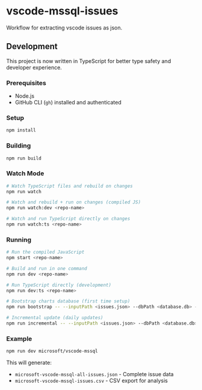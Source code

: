 # vscode-mssql-issues
Workflow for extracting vscode issues as json.

## Development

This project is now written in TypeScript for better type safety and developer experience.

### Prerequisites
- Node.js
- GitHub CLI (`gh`) installed and authenticated

### Setup
```bash
npm install
```

### Building
```bash
npm run build
```

### Watch Mode
```bash
# Watch TypeScript files and rebuild on changes
npm run watch

# Watch and rebuild + run on changes (compiled JS)
npm run watch:dev <repo-name>

# Watch and run TypeScript directly on changes
npm run watch:ts <repo-name>
```

### Running
```bash
# Run the compiled JavaScript
npm start <repo-name>

# Build and run in one command
npm run dev <repo-name>

# Run TypeScript directly (development)
npm run dev:ts <repo-name>

# Bootstrap charts database (first time setup)
npm run bootstrap -- --inputPath <issues.json> --dbPath <database.db> --outputPath <charts.json>

# Incremental update (daily updates)
npm run incremental -- --inputPath <issues.json> --dbPath <database.db> --chartsPath <charts.json>
```

### Example
```bash
npm run dev microsoft/vscode-mssql
```

This will generate:
- `microsoft-vscode-mssql-all-issues.json` - Complete issue data
- `microsoft-vscode-mssql-issues.csv` - CSV export for analysis
